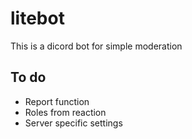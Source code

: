 # litebot
This is a dicord bot for simple moderation

## To do
- Report function
- Roles from reaction
- Server specific settings
